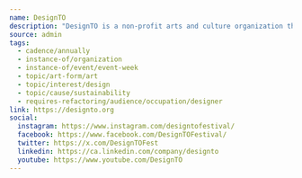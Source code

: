 ```yaml
---
name: DesignTO
description: "DesignTO is a non-profit arts and culture organization that believes design can create a sustainable, just, and joyful world. DesignTO organizes the annual DesignTO Festival. It is Canada's largest celebration of design, forming Toronto's design week."
source: admin
tags:
  - cadence/annually
  - instance-of/organization
  - instance-of/event/event-week
  - topic/art-form/art
  - topic/interest/design
  - topic/cause/sustainability
  - requires-refactoring/audience/occupation/designer
link: https://designto.org
social:
  instagram: https://www.instagram.com/designtofestival/
  facebook: https://www.facebook.com/DesignTOFestival/
  twitter: https://x.com/DesignTOFest
  linkedin: https://ca.linkedin.com/company/designto
  youtube: https://www.youtube.com/DesignTO
---
```


